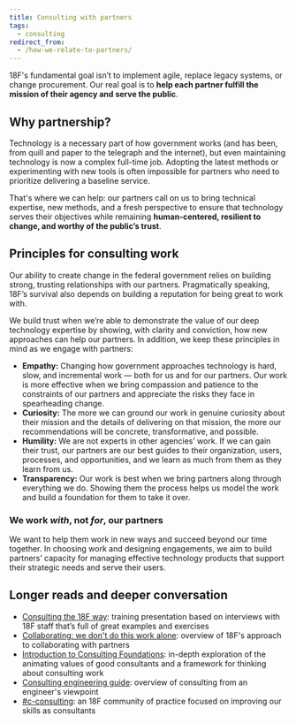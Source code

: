```yaml
---
title: Consulting with partners
tags:
  - consulting
redirect_from:
  - /how-we-relate-to-partners/
---
```


18F's fundamental goal isn’t to implement agile, replace legacy systems, or change procurement. Our real goal is to **help each partner fulfill the mission of their agency and serve the public**.

## Why partnership?

Technology is a necessary part of how government works (and has been, from quill and paper to the telegraph and the internet), but even maintaining technology is now a complex full-time job. Adopting the latest methods or experimenting with new tools is often impossible for partners who need to prioritize delivering a baseline service.

That's where we can help: our partners call on us to bring technical expertise, new methods, and a fresh perspective to ensure that technology serves their objectives while remaining **human-centered, resilient to change, and worthy of the public’s trust**.

## Principles for consulting work

Our ability to create change in the federal government relies on building strong, trusting relationships with our partners. Pragmatically speaking, 18F’s survival also depends on building a reputation for being great to work with.

We build trust when we’re able to demonstrate the value of our deep technology expertise by showing, with clarity and conviction, how new approaches can help our partners. In addition, we keep these principles in mind as we engage with partners:

- **Empathy:** Changing how government approaches technology is hard, slow, and incremental work — both for us and for our partners. Our work is more effective when we bring compassion and patience to the constraints of our partners and appreciate the risks they face in spearheading change.
- **Curiosity:** The more we can ground our work in genuine curiosity about their mission and the details of delivering on that mission, the more our recommendations will be concrete, transformative, and possible.
- **Humility:** We are not experts in other agencies’ work. If we can gain their trust, our partners are our best guides to their organization, users, processes, and opportunities, and we learn as much from them as they learn from us.
- **Transparency:** Our work is best when we bring partners along through everything we do. Showing them the process helps us model the work and build a foundation for them to take it over.

### We work _with_, not _for_, our partners

We want to help them work in new ways and succeed beyond our time together. In choosing work and designing engagements, we aim to build partners’ capacity for managing effective technology products that support their strategic needs and serve their users.

## Longer reads and deeper conversation

- [Consulting the 18F way](https://docs.google.com/presentation/d/1LQOSCf3cHmiVMdVUk5NEjfJP0aIIkeKfYIBzaXuNTFc/edit#): training presentation based on interviews with 18F staff that’s full of great examples and exercises
- [Collaborating: we don't do this work alone](https://docs.google.com/presentation/d/1Lm4YbE4yfvn5qfMy7oGNCd1w4pUhMl_I-_EVSQWNFPQ/edit#): overview of 18F's approach to collaborating with partners
- [Introduction to Consulting Foundations](https://docs.google.com/document/d/1it5-GDhOVk3g6mRfW_6_WaiOJzAfylA3umQebmlBDqs/edit#): in-depth exploration of the animating values of good consultants and a framework for thinking about consulting work
- [Consulting engineering guide]({{site.baseurl}}/consulting-engineering-guide/): overview of consulting from an engineer's viewpoint
- [#c-consulting](https://slack.com/app_redirect?channel=c-consulting): an 18F community of practice focused on improving our skills as consultants
